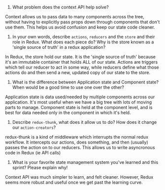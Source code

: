 1. What problem does the context API help solve?

 Context allows us to pass data to many components across the tree, without having to explicitly pass props down through components that don't use them. This helps us avoid confusion and keep our state code cleaner.

1. In your own words, describe `actions`, `reducers` and the `store` and their role in Redux. What does each piece do? Why is the store known as a 'single source of truth' in a redux application?

In Redux, the store hold our state. It is the 'single source of truth' because it's an immutable container that holds ALL of our state. Actions are triggers which tell our reducer to act in some way, while reducers define what those actions do and then send a new, updated copy of our state to the store. 
 

1. What is the difference between Application state and Component state? When would be a good time to use one over the other?

 Application state is data used/needed by multiple components across our application. It's most useful when we have a big tree with lots of moving parts to manage. Component state is held at the component level, and is best for data needed only in the component in which it's held. 

1. Describe `redux-thunk`, what does it allow us to do? How does it change our `action-creators`?

 redux-thunk is a kind of middleware which interrupts the normal redux workflow. It intercepts our actions, does something, and then (usually) passes the action on to our reducers. This allows us to write asyncronous code in Redux (ie API calls)

1. What is your favorite state management system you've learned and this sprint? Please explain why!

 Context API was much simpler to learn, and felt cleaner. However, Redux seems more robust and useful once we get past the learning curve. 